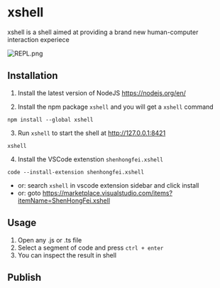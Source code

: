 # xshell

xshell is a shell aimed at providing a brand new human-computer interaction experiece

![REPL.png](https://cos.shenhongfei.com/assets/xshell-repl.png)

## Installation
1. Install the latest version of NodeJS
https://nodejs.org/en/

2. Install the npm package `xshell` and you will get a `xshell` command
```shell
npm install --global xshell
```

3. Run `xshell` to start the shell at http://127.0.0.1:8421
```shell
xshell
```

4. Install the VSCode extenstion `shenhongfei.xshell`
```shell
code --install-extension shenhongfei.xshell
```
- or: search `xshell` in vscode extension sidebar and click install
- or: goto https://marketplace.visualstudio.com/items?itemName=ShenHongFei.xshell


## Usage
1. Open any .js or .ts file
2. Select a segment of code and press `ctrl + enter`
3. You can inspect the result in shell

## Publish

